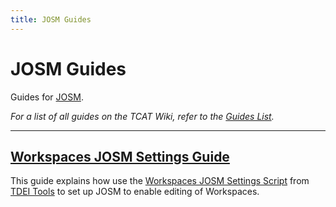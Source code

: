 ```yaml
---
title: JOSM Guides
---
```


# JOSM Guides

Guides for [JOSM](../index.md).

_For a list of all guides on the TCAT Wiki, refer to the [Guides List](../../../../../guides/index.md)._

---

## [Workspaces JOSM Settings Guide](workspaces-josm.md)

This guide explains how use the [Workspaces JOSM Settings Script](https://github.com/TaskarCenterAtUW/tdei-tools/blob/main/utilities/workspaces-josm.ps1) from [TDEI Tools](https://github.com/TaskarCenterAtUW/tdei-tools/) to set up JOSM to enable editing of Workspaces.

